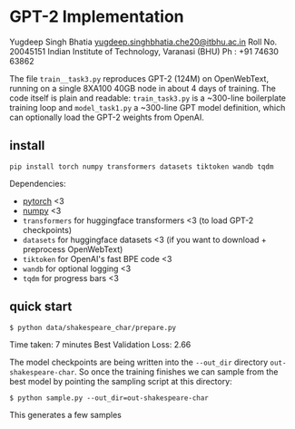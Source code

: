 # GPT-2 Implementation

Yugdeep Singh Bhatia
yugdeep.singhbhatia.che20@itbhu.ac.in
Roll No. 20045151
Indian Institute of Technology, Varanasi (BHU)
Ph : +91 74630 63862

The file `train__task3.py` reproduces GPT-2 (124M) on OpenWebText, running on a single 8XA100 40GB node in about 4 days of training. The code itself is plain and readable: `train_task3.py` is a ~300-line boilerplate training loop and `model_task1.py` a ~300-line GPT model definition, which can optionally load the GPT-2 weights from OpenAI.


## install

```
pip install torch numpy transformers datasets tiktoken wandb tqdm
```

Dependencies:

- [pytorch](https://pytorch.org) <3
- [numpy](https://numpy.org/install/) <3
-  `transformers` for huggingface transformers <3 (to load GPT-2 checkpoints)
-  `datasets` for huggingface datasets <3 (if you want to download + preprocess OpenWebText)
-  `tiktoken` for OpenAI's fast BPE code <3
-  `wandb` for optional logging <3
-  `tqdm` for progress bars <3

## quick start


```
$ python data/shakespeare_char/prepare.py
```

Time taken: 7 minutes
Best Validation Loss: 2.66

The model checkpoints are being written into the `--out_dir` directory `out-shakespeare-char`. So once the training finishes we can sample from the best model by pointing the sampling script at this directory:

```
$ python sample.py --out_dir=out-shakespeare-char
```

This generates a few samples